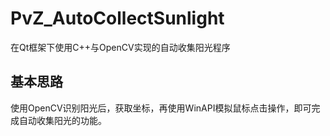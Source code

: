 # PvZ_AutoCollectSunlight
在Qt框架下使用C++与OpenCV实现的自动收集阳光程序

## 基本思路
使用OpenCV识别阳光后，获取坐标，再使用WinAPI模拟鼠标点击操作，即可完成自动收集阳光的功能。

